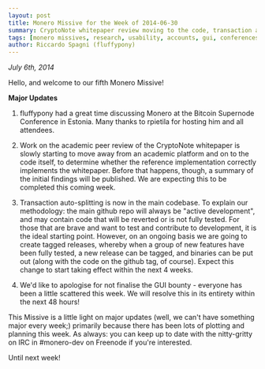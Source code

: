 ```yaml
---
layout: post
title: Monero Missive for the Week of 2014-06-30
summary: CryptoNote whitepaper review moving to the code, transaction auto-splitting added to master
tags: [monero missives, research, usability, accounts, gui, conferences]
author: Riccardo Spagni (fluffypony)
---
```


*July 6th, 2014*

Hello, and welcome to our fifth Monero Missive!

**Major Updates**

1. fluffypony had a great time discussing Monero at the Bitcoin Supernode Conference in Estonia. Many thanks to rpietila for hosting him and all attendees.

2. Work on the academic peer review of the CryptoNote whitepaper is slowly starting to move away from an academic platform and on to the code itself, to determine whether the reference implementation correctly implements the whitepaper. Before that happens, though, a summary of the initial findings will be published. We are expecting this to be completed this coming week.

3. Transaction auto-splitting is now in the main codebase. To explain our methodology: the main github repo will always be "active development", and may contain code that will be reverted or is not fully tested. For those that are brave and want to test and contribute to development, it is the ideal starting point. However, on an ongoing basis we are going to create tagged releases, whereby when a group of new features have been fully tested, a new release can be tagged, and binaries can be put out (along with the code on the github tag, of course). Expect this change to start taking effect within the next 4 weeks.

4. We'd like to apologise for not finalise the GUI bounty - everyone has been a little scattered this week. We will resolve this in its entirety within the next 48 hours!

This Missive is a little light on major updates (well, we can't have something major every week;) primarily because there has been lots of plotting and planning this week. As always: you can keep up to date with the nitty-gritty on IRC in #monero-dev on Freenode if you're interested.

Until next week!